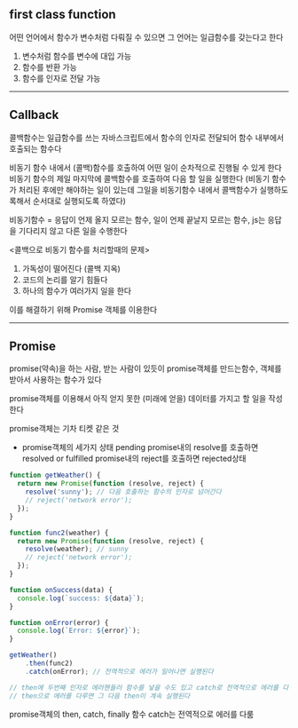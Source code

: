 ## first class function
어떤 언어에서 함수가 변수처럼 다뤄질 수 있으면 그 언어는 일급함수를 갖는다고 한다

1. 변수처럼 함수를 변수에 대입 가능
2. 함수를 반환 가능
3. 함수를 인자로 전달 가능

---

## Callback

콜백함수는 일급함수를 쓰는 자바스크립트에서 함수의 인자로 전달되어 함수 내부에서 호출되는 함수다

비동기 함수 내에서 (콜백)함수를 호출하여 어떤 일이 순차적으로 진행될 수 있게 한다
비동기 함수의 제일 마지막에 콜백함수를 호출하여 다음 할 일을 실행한다
(비동기 함수가 처리된 후에만 해야하는 일이 있는데 그일을 비동기함수 내에서 콜백함수가 실행하도록해서 순서대로 실행되도록 하였다)

비동기함수 = 응답이 언제 올지 모르는 함수, 일이 언제 끝날지 모르는 함수, js는 응답을 기다리지 않고 다른 일을 수행한다

<콜백으로 비동기 함수를 처리할때의 문제>
1. 가독성이 떨어진다 (콜백 지옥)
2. 코드의 논리를 알기 힘들다
3. 하나의 함수가 여러가지 일을 한다

이를 해결하기 위해 Promise 객체를 이용한다

---


## Promise

promise(약속)을 하는 사람, 받는 사람이 있듯이
promise객체를 만드는함수, 객체를 받아서 사용하는 함수가 있다

promise객체를 이용해서 아직 얻지 못한 (미래에 얻을) 데이터를 가지고 할 일을 작성한다

promise객체는 기차 티켓 같은 것

- promise객체의 세가지 상태
pending
promise내의 resolve를 호출하면 resolved or fulfilled
promise내의 reject를 호출하면 rejected상태

```javascript
function getWeather() {
  return new Promise(function (resolve, reject) {
    resolve('sunny'); // 다음 호출하는 함수의 인자로 넘어간다
    // reject('network error');
  });
}

function func2(weather) {
  return new Promise(function (resolve, reject) {
    resolve(weather); // sunny
    // reject('network error');
  });
}

function onSuccess(data) {
  console.log(`success: ${data}`);
}

function onError(error) {
  console.log(`Error: ${error}`);
}

getWeather()
	.then(func2)
	.catch(onError); // 전역적으로 에러가 일어나면 실행된다

// then에 두번째 인자로 에러핸들러 함수를 넣을 수도 있고 catch로 전역적으로 에러를 다룰수도 있다
// then으로 에러를 다루면 그 다음 then이 계속 실행된다
```

promise객체의 then, catch, finally 함수
catch는 전역적으로 에러를 다룸